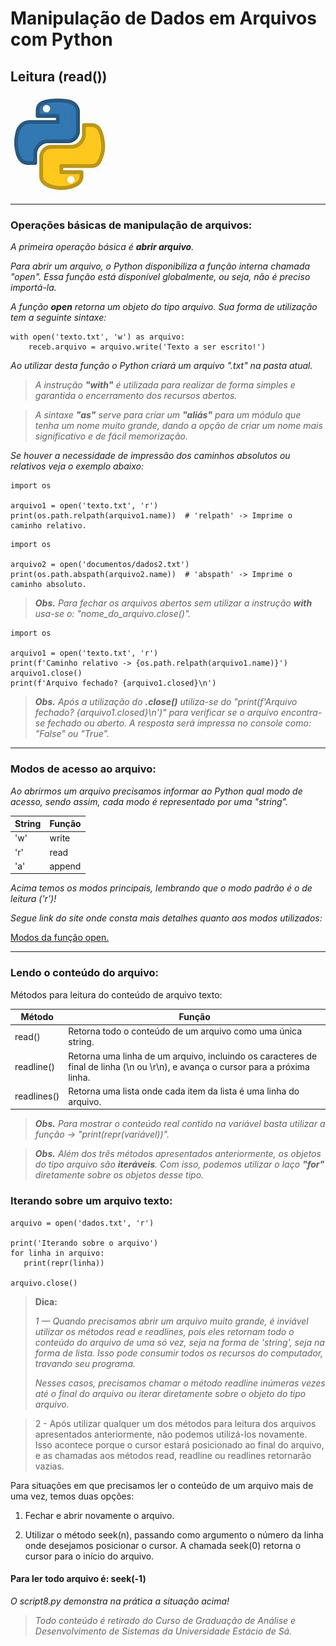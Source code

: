 # Manipulação de Dados em Arquivos com Python
## Leitura (read())

![piton]

[piton]: piton.jpg 

---

### Operações básicas de manipulação de arquivos:

_A primeira operação básica é **abrir arquivo**._

_Para abrir um arquivo, o Python disponibiliza a função interna chamada "open". Essa função está disponível globalmente, 
ou seja, não é preciso importá-la._

_A função **open** retorna um objeto do tipo arquivo. Sua forma de utilização tem a seguinte sintaxe:_

```doctest
with open('texto.txt', 'w') as arquivo:
    receb.arquivo = arquivo.write('Texto a ser escrito!')
```

_Ao utilizar desta função o Python criará um arquivo ".txt" na pasta atual._

>_A instrução **"with"** é utilizada para realizar de forma simples e garantida o encerramento dos recursos abertos._

>_A sintaxe **"as"** serve para criar um **"aliás"** para um módulo que tenha um nome muito grande, dando a opção de 
> criar um nome mais significativo e de fácil memorização._    

_Se houver a necessidade de impressão dos caminhos absolutos ou relativos veja o exemplo abaixo:_

```doctest
import os

arquivo1 = open('texto.txt', 'r')
print(os.path.relpath(arquivo1.name))  # 'relpath' -> Imprime o caminho relativo.
```

```doctest
import os

arquivo2 = open('documentos/dados2.txt')
print(os.path.abspath(arquivo2.name))  # 'abspath' -> Imprime o caminho absoluto.
```
>_**Obs.** Para fechar os arquivos abertos sem utilizar a instrução **with** usa-se o: "nome_do_arquivo.close()"._

```doctest
import os

arquivo1 = open('texto.txt', 'r')
print(f'Caminho relativo -> {os.path.relpath(arquivo1.name)}')
arquivo1.close() 
print(f'Arquivo fechado? {arquivo1.closed}\n')

```

>_**Obs.** Após a utilização do **.close()** utiliza-se do "print(f'Arquivo fechado? {arquivo1.closed}\n')" para verificar
> se o arquivo encontra-se fechado ou aberto. A resposta será impressa no console como: "False" ou "True"._

---

### Modos de acesso ao arquivo:

_Ao abrirmos um arquivo precisamos informar ao Python qual modo de acesso, sendo assim, cada modo é representado por 
uma "string"._

| String | Função |
|--------|--------|
| 'w'    | write  |
| 'r'    | read   |
| 'a'    | append |    

_Acima temos os modos principais, lembrando que o modo padrão é o de leitura ('r')!_ 

_Segue link do site onde consta mais detalhes quanto aos modos utilizados:_

[Modos da função open.](https://docs.python.org/3/library/functions.html#open)

---

### Lendo o conteúdo do arquivo:

Métodos para leitura do conteúdo de arquivo texto:

| Método      | Função                                                                                                                           |
|-------------|----------------------------------------------------------------------------------------------------------------------------------|
| read()      | Retorna todo o conteúdo de um arquivo como uma única string.                                                                     |
| readline()  | Retorna uma linha de um arquivo, incluindo os caracteres de final de linha (\n ou \r\n), e avança o cursor para a próxima linha. |
| readlines() | Retorna uma lista onde cada item da lista é uma linha do arquivo.                                                                |

>_**Obs.** Para mostrar o conteúdo real contido na variável basta utilizar a função -> "print(repr(variável))"._ 

>_**Obs.** Além dos três métodos apresentados anteriormente, os objetos do tipo arquivo são **iteráveis**. Com isso, podemos 
> utilizar o laço **"for"** diretamente sobre os objetos desse tipo._
 
### Iterando sobre um arquivo texto:

```doctest
arquivo = open('dados.txt', 'r')

print('Iterando sobre o arquivo')
for linha in arquivo:
   print(repr(linha))

arquivo.close()
```

>**Dica:**
> 
>_1 — Quando precisamos abrir um arquivo muito grande, é inviável utilizar os métodos read e readlines, pois eles retornam
> todo o conteúdo do arquivo de uma só vez, seja na forma de 'string', seja na forma de lista. Isso pode consumir todos os
> recursos do computador, travando seu programa._
> 
>_Nesses casos, precisamos chamar o método readline inúmeras vezes até o final do arquivo ou iterar diretamente 
> sobre o objeto do tipo arquivo._

>2 - Após utilizar qualquer um dos métodos para leitura dos arquivos apresentados anteriormente, não podemos utilizá-los 
> novamente. Isso acontece porque o cursor estará posicionado ao final do arquivo, e as chamadas aos métodos read, 
> readline ou readlines retornarão vazias.

Para situações em que precisamos ler o conteúdo de um arquivo mais de uma vez, temos duas opções:

1) Fechar e abrir novamente o arquivo.

2) Utilizar o método seek(n), passando como argumento o número da linha onde desejamos posicionar o cursor. 
A chamada seek(0) retorna o cursor para o início do arquivo.

#### Para ler todo arquivo é: seek(-1)

_O script8.py demonstra na prática a situação acima!_ 

>_Todo conteúdo é retirado do Curso de Graduação de Análise e Desenvolvimento de Sistemas da Universidade Estácio de Sá._

